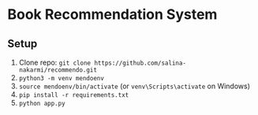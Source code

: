 # Book Recommendation System

## Setup
1. Clone repo:
   `git clone https://github.com/salina-nakarmi/recommendo.git`
2. `python3 -m venv mendoenv`
3. `source mendoenv/bin/activate` (or `venv\Scripts\activate` on Windows)
4. `pip install -r requirements.txt`
5. `python app.py`